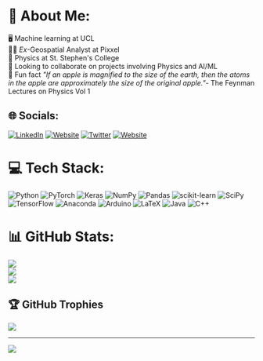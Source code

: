 # 💫 About Me:
🖥️ Machine learning at UCL<br> 
👨‍💻 *Ex*-Geospatial Analyst at Pixxel <br> 
🔭 Physics at St. Stephen's College <br>
👯 Looking to collaborate on projects involving Physics and AI/ML<br><!---🌱 Learning ML/AI and geospatial analysis<br>-->
🤯 Fun fact *"If an apple is magnified to the size of the earth, then the atoms in the apple are approximately the size of the original apple."*- 
The Feynman Lectures on Physics Vol 1


## 🌐 Socials:
[![LinkedIn](https://img.shields.io/badge/LinkedIn-%230077B5.svg?logo=linkedin&logoColor=white)](https://linkedin.com/in/animesh77) [![Website](https://img.shields.io/badge/Website-updated-brightgreen)](https://animesh-77.github.io/) [![Twitter](https://img.shields.io/badge/Twitter-%231DA1F2.svg?logo=Twitter&logoColor=white)](https://twitter.com/Animesh_7_7)    [![Website](https://img.shields.io/badge/Website-not%20updated-red)](https://animeshsrivastava.com/) 

# 💻 Tech Stack:
![Python](https://img.shields.io/badge/Python-3670A0?style=plastic&logo=python&logoColor=ffdd54) ![PyTorch](https://img.shields.io/badge/PyTorch-EE4C2C?style=plastic&logo=pytorch&logoColor=white)  ![Keras](https://img.shields.io/badge/Keras-%23D00000.svg?style=plastic&logo=Keras&logoColor=white) ![NumPy](https://img.shields.io/badge/Numpy-%23013243.svg?style=plastic&logo=numpy&logoColor=white) ![Pandas](https://img.shields.io/badge/Pandas-%23150458.svg?style=plastic&logo=pandas&logoColor=white) ![scikit-learn](https://img.shields.io/badge/Scikit--learn-%23F7931E.svg?style=plastic&logo=scikit-learn&logoColor=white) ![SciPy](https://img.shields.io/badge/SciPy-%230C55A5.svg?style=plastic&logo=scipy&logoColor=%white) ![TensorFlow](https://img.shields.io/badge/TensorFlow-%23FF6F00.svg?style=plastic&logo=TensorFlow&logoColor=white) ![Anaconda](https://img.shields.io/badge/Anaconda-%2344A833.svg?style=plastic&logo=anaconda&logoColor=white) ![Arduino](https://img.shields.io/badge/-Arduino-00979D?style=plastic&logo=Arduino&logoColor=white) ![LaTeX](https://img.shields.io/badge/LaTeX-%23008080.svg?style=plastic&logo=latex&logoColor=white) ![Java](https://img.shields.io/badge/JAVA-%23ED8B00.svg?style=plastic&logo=java&logoColor=white) ![C++](https://img.shields.io/badge/C++-%2300599C.svg?style=plastic&logo=c%2B%2B&logoColor=white)
# 📊 GitHub Stats:
![](https://github-readme-stats.vercel.app/api?username=animesh-77&theme=dark&hide_border=true&include_all_commits=true&count_private=true)<br/>
![](https://github-readme-streak-stats.herokuapp.com/?user=animesh-77&theme=dark&hide_border=true)<br/>
![](https://github-readme-stats.vercel.app/api/top-langs/?username=animesh-77&theme=dark&hide_border=true&include_all_commits=true&count_private=true&layout=compact)

## 🏆 GitHub Trophies
![](https://github-profile-trophy.vercel.app/?username=animesh-77&theme=radical&no-frame=false&no-bg=false&margin-w=4)

---
[![](https://visitcount.itsvg.in/api?id=animesh-77&icon=0&color=0)](https://visitcount.itsvg.in)

<!-- Proudly created with GPRM ( https://gprm.itsvg.in ) -->
